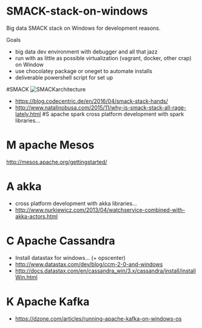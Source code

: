# SMACK-stack-on-windows

Big data SMACK stack on Windows for development reasons. 

Goals
- big data dev environment with debugger and all that jazz
- run with as little as possible virtualization (vagrant, docker, other crap) on Window
- use chocolatey package or oneget to automate installs
- deliverable powershell script for set up

#SMACK
![SMACKarchitecture](https://1.bp.blogspot.com/-cbI_Y6FV6vs/VuKCw7s43eI/AAAAAAAAYOA/BjufOAmbk4I30R17clsncPSjNxvbX7FYA/s1600/%255Bie%2Blondon%2Bnov15%255D%2BFast%2BData%2Band%2BStreaming%2BAnalytics%2B%25282%2529.png)
- https://blog.codecentric.de/en/2016/04/smack-stack-hands/
- http://www.natalinobusa.com/2015/11/why-is-smack-stack-all-rage-lately.html
#S apache spark
cross platform development with spark libraries...
# M apache Mesos
http://mesos.apache.org/gettingstarted/
# A akka
- cross platform development with akka libraries...
- http://www.nurkiewicz.com/2013/04/watchservice-combined-with-akka-actors.html
# C Apache Cassandra
- Install datastax for windows... (+ opscenter)
- http://www.datastax.com/dev/blog/ccm-2-0-and-windows
- http://docs.datastax.com/en/cassandra_win/3.x/cassandra/install/installWin.html
# K Apache Kafka
- https://dzone.com/articles/running-apache-kafka-on-windows-os

